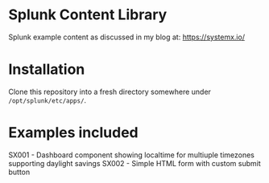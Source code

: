 # Splunk Content Library
Splunk example content as discussed in my blog at: https://systemx.io/

# Installation
Clone this repository into a fresh directory somewhere under `/opt/splunk/etc/apps/`.

# Examples included

SX001 - Dashboard component showing localtime for multiuple timezones supporting daylight savings
SX002 - Simple HTML form with custom submit button


